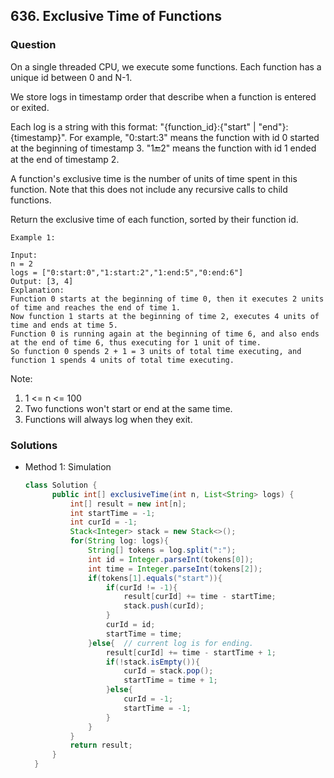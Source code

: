 ## 636. Exclusive Time of Functions

### Question
On a single threaded CPU, we execute some functions.  Each function has a unique id between 0 and N-1.

We store logs in timestamp order that describe when a function is entered or exited.

Each log is a string with this format: "{function_id}:{"start" | "end"}:{timestamp}".  For example, "0:start:3" means the function with id 0 started at the beginning of timestamp 3.  "1:end:2" means the function with id 1 ended at the end of timestamp 2.

A function's exclusive time is the number of units of time spent in this function.  Note that this does not include any recursive calls to child functions.

Return the exclusive time of each function, sorted by their function id.

```
Example 1:

Input:
n = 2
logs = ["0:start:0","1:start:2","1:end:5","0:end:6"]
Output: [3, 4]
Explanation:
Function 0 starts at the beginning of time 0, then it executes 2 units of time and reaches the end of time 1.
Now function 1 starts at the beginning of time 2, executes 4 units of time and ends at time 5.
Function 0 is running again at the beginning of time 6, and also ends at the end of time 6, thus executing for 1 unit of time. 
So function 0 spends 2 + 1 = 3 units of total time executing, and function 1 spends 4 units of total time executing.
```
 
Note:
1. 1 <= n <= 100
2. Two functions won't start or end at the same time.
3. Functions will always log when they exit.


### Solutions
* Method 1: Simulation
  ```Java
  class Solution {
        public int[] exclusiveTime(int n, List<String> logs) {
            int[] result = new int[n];
            int startTime = -1;
            int curId = -1;
            Stack<Integer> stack = new Stack<>();
            for(String log: logs){
                String[] tokens = log.split(":");
                int id = Integer.parseInt(tokens[0]);
                int time = Integer.parseInt(tokens[2]);            
                if(tokens[1].equals("start")){
                    if(curId != -1){
                        result[curId] += time - startTime;
                        stack.push(curId);
                    }
                    curId = id;
                    startTime = time;
                }else{  // current log is for ending.
                    result[curId] += time - startTime + 1;
                    if(!stack.isEmpty()){
                        curId = stack.pop();
                        startTime = time + 1;
                    }else{
                        curId = -1;
                        startTime = -1;
                    }
                }
            }
            return result;
        }
    }
	```
